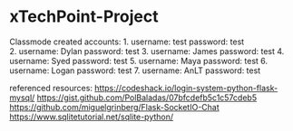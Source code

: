 # xTechPoint-Project
Classmode
created accounts: 
    1. username: test   password: test    
    2. username: Dylan  password: test
    3. username: James  password: test
    4. username: Syed   password: test
    5. username: Maya   password: test
    6. username: Logan  password: test
    7. username: AnLT   password: test
    

referenced resources:
    https://codeshack.io/login-system-python-flask-mysql/
    https://gist.github.com/PolBaladas/07bfcdefb5c1c57cdeb5
    https://github.com/miguelgrinberg/Flask-SocketIO-Chat
    https://www.sqlitetutorial.net/sqlite-python/
